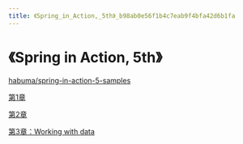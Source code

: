 ```yaml
---
title: 《Spring_in_Action,_5th》_b98ab0e56f1b4c7eab9f4bfa42d6b1fa
---
```


# 《Spring in Action, 5th》

[habuma/spring-in-action-5-samples](http://github.com/habuma/spring-in-action-5-samples)

[第1章](%E3%80%8ASpring%20in%20Action,%205th%E3%80%8B%20b98ab0e56f1b4c7eab9f4bfa42d6b1fa/%E7%AC%AC1%E7%AB%A0%2091f0c5c798ec450e8a15dcd9418b4310.md)

[第2章](%E3%80%8ASpring%20in%20Action,%205th%E3%80%8B%20b98ab0e56f1b4c7eab9f4bfa42d6b1fa/%E7%AC%AC2%E7%AB%A0%206f017610e76842cc98c1ad878dc48061.md)

[第3章：Working with data](%E3%80%8ASpring%20in%20Action,%205th%E3%80%8B%20b98ab0e56f1b4c7eab9f4bfa42d6b1fa/%E7%AC%AC3%E7%AB%A0%EF%BC%9AWorking%20with%20data%2073bd7ade96894393939885e3b7f934c7.md)